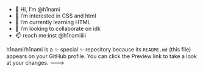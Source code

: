 - 👋 Hi, I’m @h1nami
- 👀 I’m interested in CSS and html
- 🌱 I’m currently learning HTML
- 💞️ I’m looking to collaborate on idk
- 📫 reach me:inst @h1namiiiii

h1nami/h1nami is a ✨ special ✨ repository because its `README.md` (this file) appears on your GitHub profile.
You can click the Preview link to take a look at your changes.
--->

